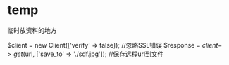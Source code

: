 # temp
临时放资料的地方

$client = new Client(['verify' => false]);  //忽略SSL错误
$response = $client->get($url, ['save_to' => './sdf.jpg']);  //保存远程url到文件
